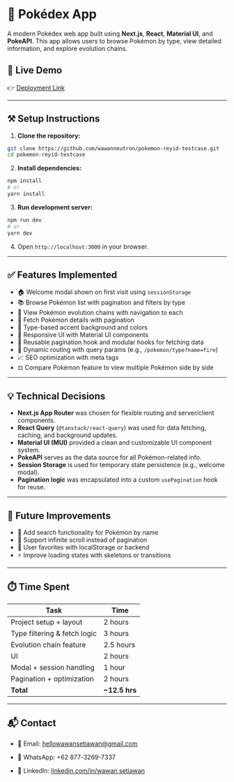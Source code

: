 # 🧠 Pokédex App

A modern Pokédex web app built using **Next.js**, **React**, **Material UI**, and **PokeAPI**. This app allows users to browse Pokémon by type, view detailed information, and explore evolution chains.

## 🚀 Live Demo

👉 [Deployment Link](https://pokemon-reyid.netlify.app)

---

## ⚒️ Setup Instructions

1. **Clone the repository:**

```bash
git clone https://github.com/wawanneutron/pokemon-reyid-testcase.git
cd pokemon-reyid-testcase
```

2. **Install dependencies:**

```bash
npm install
# or
yarn install
```

3. **Run development server:**

```bash
npm run dev
# or
yarn dev
```

4. Open `http://localhost:3000` in your browser.

---

## ✅ Features Implemented

- 🏠 Welcome modal shown on first visit using `sessionStorage`
- 📚 Browse Pokémon list with pagination and filters by type
- 🧬 View Pokémon evolution chains with navigation to each
- 🔎 Fetch Pokémon details with pagination
- 🌈 Type-based accent background and colors
- 🌟 Responsive UI with Material UI components
- 🔀 Reusable pagination hook and modular hooks for fetching data
- 🔗 Dynamic routing with query params (e.g., `/pokemon/type?name=fire`)
- 📈 SEO optimization with meta tags
- ⚖️ Compare Pokémon feature to view multiple Pokémon side by side

---

## 💡 Technical Decisions

- **Next.js App Router** was chosen for flexible routing and server/client components.
- **React Query** (`@tanstack/react-query`) was used for data fetching, caching, and background updates.
- **Material UI (MUI)** provided a clean and customizable UI component system.
- **PokeAPI** serves as the data source for all Pokémon-related info.
- **Session Storage** is used for temporary state persistence (e.g., welcome modal).
- **Pagination logic** was encapsulated into a custom `usePagination` hook for reuse.

---

## 🌱 Future Improvements

- 💬 Add search functionality for Pokémon by name
- 🔀 Support infinite scroll instead of pagination
- 💖 User favorites with localStorage or backend
- ⚡ Improve loading states with skeletons or transitions

---

## ⏱️ Time Spent

| Task                         | Time           |
| ---------------------------- | -------------- |
| Project setup + layout       | 2 hours        |
| Type filtering & fetch logic | 3 hours        |
| Evolution chain feature      | 2.5 hours      |
| UI                           | 2 hours        |
| Modal + session handling     | 1 hour         |
| Pagination + optimization    | 2 hours        |
| **Total**                    | **\~12.5 hrs** |

---

## 📬 Contact

- 📧 Email: hellowawansetiawan@gmail.com

- 💬 WhatsApp: +62 877-3269-7337

- 💼 LinkedIn: [linkedin.com/in/wawan setiawan](https://www.linkedin.com/in/wawan-setiawan-84934a206/)
